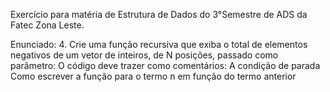 Exercício para matéria de Estrutura de Dados do 3°Semestre de ADS da Fatec Zona Leste.

Enunciado:
4. Crie uma função recursiva que exiba o total de elementos negativos de um vetor de inteiros, de N posições, passado como parâmetro: O código deve trazer como comentários: A condição de parada Como escrever a função para o termo n em função do termo anterior
